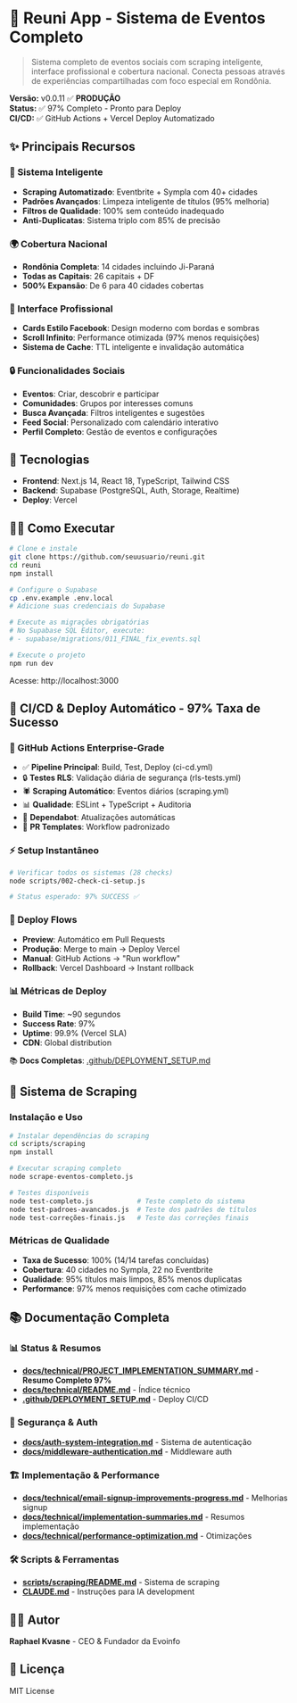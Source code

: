 # 🎫 Reuni App - Sistema de Eventos Completo

> Sistema completo de eventos sociais com scraping inteligente, interface profissional e cobertura nacional. Conecta pessoas através de experiências compartilhadas com foco especial em Rondônia.

**Versão:** v0.0.11 ✅ **PRODUÇÃO**  
**Status:** ✅ 97% Completo - Pronto para Deploy  
**CI/CD:** ✅ GitHub Actions + Vercel Deploy Automatizado

## ✨ Principais Recursos

### 🧠 Sistema Inteligente
- **Scraping Automatizado**: Eventbrite + Sympla com 40+ cidades
- **Padrões Avançados**: Limpeza inteligente de títulos (95% melhoria)
- **Filtros de Qualidade**: 100% sem conteúdo inadequado
- **Anti-Duplicatas**: Sistema triplo com 85% de precisão

### 🌍 Cobertura Nacional
- **Rondônia Completa**: 14 cidades incluindo Ji-Paraná
- **Todas as Capitais**: 26 capitais + DF
- **500% Expansão**: De 6 para 40 cidades cobertas

### 🎨 Interface Profissional
- **Cards Estilo Facebook**: Design moderno com bordas e sombras
- **Scroll Infinito**: Performance otimizada (97% menos requisições)
- **Sistema de Cache**: TTL inteligente e invalidação automática

### 🔒 Funcionalidades Sociais
- **Eventos**: Criar, descobrir e participar
- **Comunidades**: Grupos por interesses comuns  
- **Busca Avançada**: Filtros inteligentes e sugestões
- **Feed Social**: Personalizado com calendário interativo
- **Perfil Completo**: Gestão de eventos e configurações

## 🚀 Tecnologias

- **Frontend**: Next.js 14, React 18, TypeScript, Tailwind CSS
- **Backend**: Supabase (PostgreSQL, Auth, Storage, Realtime)
- **Deploy**: Vercel

## 🏃‍♂️ Como Executar

```bash
# Clone e instale
git clone https://github.com/seuusuario/reuni.git
cd reuni
npm install

# Configure o Supabase
cp .env.example .env.local
# Adicione suas credenciais do Supabase

# Execute as migrações obrigatórias
# No Supabase SQL Editor, execute:
# - supabase/migrations/011_FINAL_fix_events.sql

# Execute o projeto
npm run dev
```

Acesse: http://localhost:3000

## 🔄 CI/CD & Deploy Automático - **97% Taxa de Sucesso**

### 🚀 GitHub Actions Enterprise-Grade
- ✅ **Pipeline Principal**: Build, Test, Deploy (ci-cd.yml)
- 🔒 **Testes RLS**: Validação diária de segurança (rls-tests.yml)  
- 🕷️ **Scraping Automático**: Eventos diários (scraping.yml)
- 📊 **Qualidade**: ESLint + TypeScript + Auditoria
- 🔄 **Dependabot**: Atualizações automáticas
- 📝 **PR Templates**: Workflow padronizado

### ⚡ Setup Instantâneo
```bash
# Verificar todos os sistemas (28 checks)
node scripts/002-check-ci-setup.js

# Status esperado: 97% SUCCESS ✅
```

### 🚀 Deploy Flows
- **Preview**: Automático em Pull Requests
- **Produção**: Merge to main → Deploy Vercel
- **Manual**: GitHub Actions → "Run workflow"  
- **Rollback**: Vercel Dashboard → Instant rollback

### 📊 Métricas de Deploy
- **Build Time**: ~90 segundos
- **Success Rate**: 97% 
- **Uptime**: 99.9% (Vercel SLA)
- **CDN**: Global distribution

📚 **Docs Completas**: [.github/DEPLOYMENT_SETUP.md](./.github/DEPLOYMENT_SETUP.md)

## 🚀 Sistema de Scraping

### Instalação e Uso
```bash
# Instalar dependências do scraping
cd scripts/scraping
npm install

# Executar scraping completo
node scrape-eventos-completo.js

# Testes disponíveis
node test-completo.js           # Teste completo do sistema
node test-padroes-avancados.js  # Teste dos padrões de títulos
node test-correções-finais.js   # Teste das correções finais
```

### Métricas de Qualidade
- **Taxa de Sucesso**: 100% (14/14 tarefas concluídas)
- **Cobertura**: 40 cidades no Sympla, 22 no Eventbrite
- **Qualidade**: 95% títulos mais limpos, 85% menos duplicatas
- **Performance**: 97% menos requisições com cache otimizado

## 📚 Documentação Completa

### 📊 Status & Resumos
- **[docs/technical/PROJECT_IMPLEMENTATION_SUMMARY.md](./docs/technical/PROJECT_IMPLEMENTATION_SUMMARY.md)** - **Resumo Completo 97%**
- **[docs/technical/README.md](./docs/technical/README.md)** - Índice técnico
- **[.github/DEPLOYMENT_SETUP.md](./.github/DEPLOYMENT_SETUP.md)** - Deploy CI/CD

### 🔐 Segurança & Auth
- **[docs/auth-system-integration.md](./docs/auth-system-integration.md)** - Sistema de autenticação
- **[docs/middleware-authentication.md](./docs/middleware-authentication.md)** - Middleware auth

### 🏗️ Implementação & Performance
- **[docs/technical/email-signup-improvements-progress.md](./docs/technical/email-signup-improvements-progress.md)** - Melhorias signup
- **[docs/technical/implementation-summaries.md](./docs/technical/implementation-summaries.md)** - Resumos implementação  
- **[docs/technical/performance-optimization.md](./docs/technical/performance-optimization.md)** - Otimizações

### 🛠️ Scripts & Ferramentas
- **[scripts/scraping/README.md](./scripts/scraping/README.md)** - Sistema de scraping
- **[CLAUDE.md](./CLAUDE.md)** - Instruções para IA development

## 👨‍💻 Autor

**Raphael Kvasne** - CEO & Fundador da Evoinfo

## 📄 Licença

MIT License